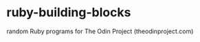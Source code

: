 ruby-building-blocks
====================

random Ruby programs for The Odin Project (theodinproject.com)